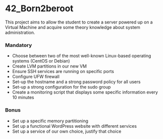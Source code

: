 # 42_Born2beroot

This project aims to allow the student to create a server powered up on a Virtual Machine and acquire some theory knowledge about system administration.

### Mandatory

* Choose between two of the most well-known Linux-based operating systems (CentOS or Debian)
* Create LVM partitions in our new VM
* Ensure SSH services are running on specific ports
* Configure UFW firewall
* Set-up the hostname and a strong password policy for all users
* Set-up a strong configuration for the sudo group
* Create a monitoring script that displays some specific information every 10 minutes

### Bonus

* Set up a specific memory partitioning
* Set up a functional WordPress website with different services
* Set up a service of our own choice, justify that choice

<!-- # born2beroot

## Concepts

### Unix

**https://fr.wikipedia.org/wiki/Unix**  

#### Origine / Definition

Cree initialement par Bell Labs (dans les annes 70) puis concept repris par AT&T : **systeme d'exploitation multitache et multiutilisateur** qui repose principalement sur un **interpreteur** (aussi appele **un shell Unix** comme *Bourne Shell - sh, Bourne Again Shell - bash, zsh*...) et plusieurs composants utilisables avec des mecanismes de **pipes** et de **redirections**, et des **appels en ligne de commande.**

https://fr.wikipedia.org/wiki/Shell_Unix  
https://fr.wikipedia.org/wiki/Commandes_Unix

Une particularite d'Unix est de considerer de nombreux objets comme des fichiers : les peripheriques d'entree-sortie par exemple.

#### Declinaisons

Ce systeme est celui sur lequel se basent presques tous les systemes d'exploitation PC ou mobile actuels (sauf les Windows NT), appeles **"systemes UNIX"**.

Les principales familles de systemes UNIX sont :
- BSD (Berkeley Software Distribution)
- **GNU** ou aussi appele **GNU/Linux**
- Autres systemes que GNU fonctionnant sur **noyau Linux : Android, macOS**, Solaris, Atari System 5...

#### Developpements paralleles / complementaires

Le **langage C** (auparavant appele *New B*) a ete cree pour la creation de l'UNIX dans le debut des annees 70.

En 1988, le standard de normes **POSIX** a ete cree pour standardiser les interfaces de programmation de logiciels destines a fonctionner sur les variantes d'UNIX. 

Aujourdhui, la marque deposee UNIX est possedee par l'*OpenGroup*, et pour utiliser cette marque pour un OS, il faut qu'il soit conforme a la *Single Unix Specification*.

### Linux

**https://fr.wikipedia.org/wiki/Linux**

#### Origine / Definition

Linux, cree par Linus Torvalds en 1991, n'est pas un systeme d'exploitation. 

*Souvent quand on parle de 'Linux', c'est un abus de langage pour designer plutot soit le systeme d'exploitation GNU (appele couramment GNU/Linux car fonctionnant sur noyau Linux), soit une distribution Linux.*

Linux est un **noyau** de systeme d'exploitation. On voit d'ailleurs par leurs noms les *aspects complementaires du kernel (noyau) et du shell (enveloppe).*

#### Noyau de systeme d'exploitation

Certains (la grande majorite: GNU/Linux, Windows, Mac OS X) systemes d'exploitation ont leur memoire vive physique partitionnee virtuellement en 2 espaces:
- **l'espace noyau**
- **l'espace utilisateur**

Sur ces systemes, **le noyau est un logiciel qui est une portion du systeme d'exploitation**, gerant notamment:
- la gestion des differents **logiciels** (processus / taches)
- la gestion du **materiel** - entrees / sorties (memoire, processeur, peripherique, stockage...)
- **la communication entre les logiciels et le materiel**

Un noyau peut comporter un perimetre plus important que celui cite plus haut (notamment pour les noyaux monolithiques).

La communication entre l'espace utilisateur et l'espace noyau (= quand une fonction appelee par un programme de l'espace utilisateur demande un traitement et une execution interne au noyau puis renvoie le resultat dans le programme utilisateur) se fait par des **appels systemes**.

**Les appels systemes sont tres lourds en nombre d'instructions primitives** compares a des appels de fonctions classiques, c'est pourquoi certaines fonctions utilises souvent et de maniere intenses sont deplacees dans l'espace noyau pour plus d'efficacite (exemple: pilotes de peripheriques tres sollicites comme celui du disque dur).

On peut resumer les differentes architectures de noyaux en 2 grandes categories contraires: les noyaux monolithiques VS les micro-noyaux. 

Un **noyau monolithique (non-modulaire)** regroupe l'ensemble des fonctions du systeme et des pilotes dans son noyau sous la forme d'un seul bloc de code compilable en un seul binaire. Les premieres versions de Linux etaient a noyau monolithique non-modulaire.

A l'inverse un **systeme a micro-noyau** fait porter le minimum du perimetre au noyau appele cette fois micro-noyau, et beaucoup de fonctionnalites systeme de l'OS sont deplacees hors du noyau, en espace utilisateur, pour former le **micro-noyau enrichi**. 

**Dans la pratique, un compromis est souvent trouve entre ces 2 architectures.**   
Ainsi les versions recentes de Linux sont a **noyau monolithique modulaire:** seules les parties fondamentales du systeme sont regroupees dans un code unique, et les autres fonctions (comme les pilotes materiels) sont regroupees/separees dans differents codes/binaires, permettant une flexibilite de configuration.  
Et Windows et Mac OS sont plutot des architectures dites "**hybrides**", proches d'une architecture a micro-noyau enrichi mais en integrant tout de meme certaines choses supplementaires dans le micro-noyau pour des raisons de performances d'appels systeme. 

https://fr.wikipedia.org/wiki/Noyau_de_syst%C3%A8me_d%27exploitation

#### Distributions Linux

Une distribution est une sorte de declinaison d'OS prete a l'emploi (avec un certains nombres de logiciels -libres ou non- integres, des elements de configuration...) tout en laissant la possibilite de changer certains elements comme le noyau par exemple.

https://fr.wikipedia.org/wiki/Distribution_Linux

#### Debian

Debian est une des distributions Linux historiques (mais il existe aussi des distributions Debian basees sur d'autres noyaux que Linux), **entierement libre** (c'est plus precisement une distribution GNU/Linux), et sur laquelle se basent d'autres distributions populaires comme Ubuntu.

Avantages:
- tres adapte pour des serveurs, mais est aussi bien adapte pour des PCs ou telephones
- tres bonne securite par transparence du code source

https://fr.wikipedia.org/wiki/GNU
https://fr.wikipedia.org/wiki/Debian

Debian, comme d'autres systemes bases sur GNU, gere ses programmes sous forme de paquets (archives contenant tout ce dont le logiciel a besoin pour fonctionner), installables grace a un gestionnaire de paquets.

Pour Debian, les paquets sont au format `.deb`, ce sont des **archives**.

### Virtualisation

**https://fr.wikipedia.org/wiki/Virtualisation**

#### Definition

La virtualisation consiste a executer sur une machine hote **dans un environnement isole** des systemes d'exploitation (**virtualisation systeme**) ou des applications (virtualisation applicative).

La virtualisation peut entre autres servir pour:
- **optimiser la charge d'utilisation** d'un parc de machines physiques / **economie par mutualisation** (une machine pouvant heberger plusieurs machines virtuelles en fonction de leur charge, utile pour les serveurs, aui consomment presque la meme chose si utilises a 90% ou a 10%)
- installation, deploiement et migration facilites d'une machine physique a une autre dans un **contexte de mise en production**
- **securisation**: tests critiques / cassage sans incidence sur le systeme d'exploitation hote
- flexibilite et **scalabilite**
- allocation dynamique de puissance de calcul

Contraintes:
- performances amoindries par rapport a un mode natif
- si la machine hote tombe en panne, toutes ses machines virtuelles aussi (mais de la redondance est facilement implementable)
- mise en oeuvre complexe au depart

#### Types de virtualisation

- **Isolateur / conteneur**: avec Linux uniquement, un type de virtualisation qui n'en est est pas completement une car les conteneurs ne sont pas entierement isoles. Exemple: **Docker**
- **Hyperviseur de type 2**: logiciel qui virtualise et/ou emule le materiel pour les OS invites, de sorte que ces OS croient communiquer directement avec le materiel. Exemple: **Oracle Virtualbox**
- **Hyperviseur de type 1**: comme un noyau systeme tres leger et optimise pour gerer les acces des noyaux des OS invites a l'architecture materielle. Ex: Microsoft Hyper-V Server, KVM.

### SSH et cryptographie asymetrique

#### SSH - Secure Shell

https://fr.wikipedia.org/wiki/Secure_Shell

https://fr.wikipedia.org/wiki/OpenSSH


SSH (Secure shell) est a la fois un programme et un protocole de communication, generalement utilise pour ouvrir un shell dans un hote distant et communiquer de maniere cryptee avec cet hote au sein d'un environnement non/peu securise.  

C'est le programme de reference pour l'acces distant sur Unix et Linux.

SSH permet l'authentification ou la communication confidentielle sans mot de passe ou phrase secrete, grace a la cryptograhie asymetrique. 

#### Cryptographie asymetrique: principe

https://fr.wikipedia.org/wiki/Cryptographie_asym%C3%A9trique

Le principe de la **cryptographie asymetrique** - aussi appele **cryptographie a clef publique** - repose sur l'utilisation de **2 clefs distinctes** (pas de secret partage donc) pour le client et le serveur: 
- une **cle publique** pour chiffrer: une **fonction a sens unique** (fonction tres difficile a inverser)
- une **cle privee** pour dechiffrer: une **breche secrete** de la fonction a sens unique (le moyen d'inverser la fonction)

#### Cryptographie asymetrique pour la confidentialite

https://fr.wikipedia.org/wiki/Cryptographie_asym%C3%A9trique#Principe_g%C3%A9n%C3%A9ral

L'utilisateur qui souhaite recevoir des messages (le serveur) genere un couple cle privee / cle publique. Il conserve la cle privee pour lui seul et communique librement la cle publique. 

Tout message crypte chiffre via cette cle publique ne pourra donc etre compris que par le serveur possedant la cle privee associee, la confidentialite du message est garantie. 

Par rapport au chiffrement symetrique:
- avantages: Le chiffrement symetrique repose sur un partage prealable de la cle, qui doit donc etre communiquee entre les 2 interlocuteurs. Si ce partage est effectue dans un environnement non securise ("en clair"), cette cle peut etre compromise !
- inconvenients: moins performant (temps de traitements plus longs), et cle doivent etre plus longues pour un niveau de securite equivalent

=> au vu des inconvenients et avantages respectifs du chiffrement symetrique et asymetrique, il est generalement interessant de **combiner les 2: utiliser une premiere fois le chiffrement asymetrique pour proceder a la phase de partage de cle du chiffrement symetrique, puis poursuivre le reste de l'echange avec le chiffrement symetrique, plus rapide.**

#### Cryptographie asymetrique pour l'authentification

https://fr.wikipedia.org/wiki/Cryptographie_asym%C3%A9trique#M%C3%A9canismes_d'authentification

On a vu que pour un couple cle publique / cle privee genere, **on peut utiliser la cle publique pour chiffrer et la cle privee pour dechiffrer, mais l'inverse est aussi vrai.** 

Ainsi la cryptographie peut etre utilisee (et meme combinee avec le chiffrement de confidentialite) a des fins d'**authentification**: cela permet au serveur de reconnaitre l'expediteur du message. 

Pour cela, le client genere aussi son propre couple cle privee / cle publique, et communique cette derniere au serveur. Au moment d'envoyer le message, le client chiffre donc une premiere fois en utilisant sa cle privee, avant de le chiffrer avec la cle publique du serveur. 

Ainsi a la reception du message, apres avoir dechiffre une premiere fois avec sa propre cle privee, c'est la cle publique du client qui va pouvoir dechiffrer le message final: le client est donc reconnu par le serveur.

### Gestion de paquets - APT

https://fr.wikipedia.org/wiki/Advanced_Packaging_Tool
https://en.wikipedia.org/wiki/APT_(software)

Les systemes GNU/Linux (et d'autres) ont leur logiciels geres sous forme de **paquets**: ce sont des archives contenant les fichiers, informations et procedures necessaires a l'installation du logiciel sur un systeme d'exploitation, en s'assurant de la coherence fonctionelle du systeme modifie. 

**Sous Debian et ses derives, les paquets sont des fichiers `.deb`**

Un **gestionnaire de paquets** permet:
- **installation, mise a jour, desinstallation**
- **verification de l'integrite** des paquets
- verification des dependances logicielles
- **resolution de dependances** pour certains (APT en fait partie)

Sous Debian, le gestionnaire **APT (Advanced Packaging Tool)** est present en natif dans le systeme, et la commande `apt` est utilisee pour interagir avec.

APT est un **gestionnaire de haut niveau construit sur la base du logiciel `dpkg`** a la base des gestions de paquets Debian (https://fr.wikipedia.org/wiki/Dpkg).

**Aptitude** est une surcouche encore plus haut niveau qu'APT, qui propose notamment une interface semi-graphique (Text-based User Interface - TUI).

APT a l'avantage d'**automatiquement installer les dependances necessaires a l'installation du logiciel vise.** 

Une autre qualite d'APT est qu'il va chercher ses paquets dans des **depots APT** (qui sont des remote repositories - https://fr.wikipedia.org/wiki/D%C3%A9p%C3%B4t_(informatique) - https://doc.ubuntu-fr.org/depots), qui peuvent etre regulierement mis a jour par les constructuers de logiciels.
Ces depots sont listes dans le fichier de configuration **`/etc/apt/sources.list`** (https://manpages.ubuntu.com/manpages/xenial/man5/sources.list.5.html).    
**=> Contrairement a Windows, pas besoin de telecharger et d'installer nous-meme le logiciel, apt va le chercher dans le depot de sa source!**

APT peut donc aussi facilement verifier dans les depots si des mises a jour de logiciels existent. 

La **commande `apt`** regroupe de maniere simplifiee et mois specialisee des usages des comandes **`apt-get`** et **`apt-cache`** (https://manpages.ubuntu.com/manpages/xenial/man8/apt.8.html).

Commandes usuelles:
https://doc.ubuntu-fr.org/apt-get

```man apt``` => https://manpages.ubuntu.com/manpages/xenial/man8/apt.8.html

- ```apt[-get] update```: rechercher quels packages/dependances sont a jour ou non par rapport a leur depots listes dans le fichier `sources.list`

- ```apt[-get] upgrade```: installe les mises a jour identifiees par `apt update` si cela est possible sans supprimer des paquets ou dependances intalles. En revanche de nouvelles dependances peuventetre installees si cela n'implique pas de suppression / downgrade de packages installes => C'est une upgrade "minimale et safe"

- ```apt[-get] full-upgrade```: comme upgrade mais s'autorise a supprimer des packages si necessaire pour mettre a jour l'ensemble. 

- ```apt[-get] install <package_name>[=<version>]```: installe le package a partir de son depot.

- ```apt[-cache] show <package_name>```: montre un resume des informations sur le package (dependances, taille de telechargement, sources depuis lesquelles le package est disponible, description du contenu...)

- ```apt[-cache] policy <package_name>```: pour voir de quel depot provient un package.

- ```apt list --installed```: liste tous les packages installes

- ```apt[-get] remove <package_name>```: desinstalle un package sans supprimer ses fichiers de configuration

- ```apt[-get] purge <package_name>```: desinstalle et supprime les fichiers de configuration du package

- ```apt[-get] autoremove```: utile pour avoir un setup clean apres avoir desinstalle un package -> desinstalle les dependances de ce package qui ne sont plus requises une fois le package desisntalle.

### Ports et adresses IP

https://fr.wikipedia.org/wiki/Port_(logiciel)

https://fr.wikipedia.org/wiki/Adresse_IP

Une adresse IP permet d'identifier un peripherique au sein d'un reseau. 

Un port est un moyen d'identifier un logiciel qui utilise le reseau.

*Analogie grossiere: l'adresse IP est l'adresse d'un immeuble, et le port est le numero d'appartement. => on a donc besoin de connaitre les 2 pour acheminer des informations* 

https://fr.wikipedia.org/wiki/Redirection_de_port#L'utilit%C3%A9_des_ports

Dans certains cas, comme quand un port est deja occupe ou qu'on a intercale un routeur entre le reseau exterieur et le reseau local, on va avoir besoin d'effectuer un **port forwarding ou port mapping** : https://fr.wikipedia.org/wiki/Redirection_de_port 

La commande **`ip addr`** va notamment lister les adresses IP utilisees par la carte reseau ainsi que l'adresse de loopback et celle de broadcast.

L'adresse de 

Voir aussi:
- **Masque de sous-reseau** : https://fr.wikipedia.org/wiki/Sous-r%C3%A9seau
- **Gateway (passerelle)**: https://fr.wikipedia.org/wiki/Passerelle_(informatique)

### Loopback et Localhost

https://fr.wikipedia.org/wiki/Loopback

https://fr.wikipedia.org/wiki/Localhost

https://fr.wikipedia.org/wiki/Domain_Name_System

Une **interface loopback (abregee 'lo' sous Unix)** est une interface virtuelle d'un materiel reseau, ainsi qu'une adresse associee a cette interface, permettant au materiel, en la contactant, de **boucler sur lui-meme.**

Les adresses loopback locales en IPv4 (127.0.0.1) et IPv6 (::1) sont accessibles via le nom de domaine **localhost**, permettant la plupart de temps de **tester un comportement client-serveur sans utiliser plusieurs machines.**

### Routage

https://fr.wikipedia.org/wiki/Routage

https://fr.wikipedia.org/wiki/Table_de_routage

**Le routage est le mecanisme par lequel des chemins sont selectionnes dans un reseau pour acheminer des donnes d'un expediteur vers un ou plusieurs destinataires.**

Ce mecanisme est utilise notamment dans le reseau telephonique ainsi que les transports ou internet.

**Sa performance est capitale dans les reseaux decentralises** comme internet.

Pour afficher la routing table, executer `route -n` ou bien `netstat -rn` apres avoir installe net-tools (`apt install net-tools`), ou encore `ip route`.

### DHCP - Dynamic Host Configuration Protocol

https://fr.wikipedia.org/wiki/Dynamic_Host_Configuration_Protocol

**Le DHCP consiste a attribuer des adresses IP non fixes dans un reseau** (par exemple utilise par les FAI ayant a leur disposition moins d'adresses IP que d'abonnes, mais dont ces derniers ne sont jamais tous connectes en meme temps). 

Le process DHCP apparait dans la VM comme une connexion **UDP** (User Datagram Protocol, cf https://fr.wikipedia.org/wiki/User_Datagram_Protocol) au port 68 : c le resultat de `ss -ptunel`.

### Firewall / Pare-feu

https://fr.wikipedia.org/wiki/Pare-feu_(informatique)

Un pare-feu est un logiciel qui permet d'appliquer une politique d'acces aux ressources reseau.

Son role principal est de controler le trafic entre differentes zones de confiance, en filtrant les donnes, qui y transitent.

Le filtrage peut se faire selon des criteres d'origine, de destination, de donnees (taille, pattern...), d'utilisateurs...

Voir aussi: **TCP** - https://fr.wikipedia.org/wiki/Transmission_Control_Protocol

### Traitement de streams avec AWK

https://en.wikipedia.org/wiki/AWK

https://connect.ed-diamond.com/GNU-Linux-Magazine/glmf-131/awk-le-langage-script-de-reference-pour-le-traitement-de-fichiers

**AWK (`awk`)** est un langage dedie (https://fr.wikipedia.org/wiki/Langage_d%C3%A9di%C3%A9), sorti un peu apres `sed`, qui permet de traiter des **streams de texte** pour en extraire des donnees structurees. 

AWK travaille avec en entree des fichiers, qui peuvent etre le resultat de commandes pipees. 

Un vocabulaire est a connaitre pour utiliser correctement awk:
- **Record: portion du fichier d'entree aui va faire l'objet du filtrage par conditions** (par defaut la separation des records se fait par le newline character -> un record est dans ce cas une ligne)
- **Field: portion du record** (par defaut la separation se fait par des espaces / tab), les fields correspondent a la sortie d'un split.

Ainsi par defaut un fichier va etre vu comme cela par AWK: 
```
field1 field2 ... fieldN1 <= record1
... 
field1 field2 ...  ... fieldNN <= recordN
```

La structure d'un script AWK est une serie de couples conditions / actions sous la forme

```
condition { action }
condition { action }
...
```

Pour executer directement une commande awk, la syntaxe de la ligne de commande doit etre:

```
awk '<program text>'
```


- Une **condition** peut etre une condition booleenne sous forme de **"awk expression"**, ou bien **`BEGIN`** ou **`END`** (pour executer l'action associee avant ou apres lecture de tous les records). L'operateur **`~`** permet de matcher une **regex** plutot qu'une string.
**Cette condition va filtrer les records respectant cette condition et realiser l'action associee.**  
La syntaxe de condition **`<expr1>, <expr2>`** rend une condition vraie a partir du moment ou `expr1` est vraie, jusqu'au moment ou `expr2` est vraie inclus, puis ce schema se reproduit. 
_La condition par default est de matcher tous les records._

- Une **action** est une serie de **commandes**, qui peuvent etre des appels de fonctions, des assignations de variables, calculs etc.  
_L'action par defaut est de print le record._

Commandes usuelles:
- `print` ou `print $0`: affiche le record
- `print $<i>`: affiche le field i du record
- `print $<i>, $<j>`: affiche le field i et le field j du record, separes par un OFS (par default un espace)
- `printf <args>`: comme printf dans C

**Note: on peut egalement creer des user-defined functions avec la meme syntaxe que C.**

Variables courantes:
- **FNR**: File Number of Records -> nombre de records lu jusqu'a present dans le fichier courant (remis a zero quand on change de fichier d'input)
- **NR**: Number of Records -> nombre total de records lu jusqu'a present
- **NF**: nombre de fields du record courant
- **FILENAME**: nom du fichier d'input courant
- **FS**: Field Separator (defaut: whitespace" - sequence de spaces et tabs)
- **RS**: Record Separator (defaut : newline)
- **OFS**: Output Field Separator (defaut: space)
- **ORS**: Output Record Separator (defaut: newline)
- **OFMT**: Output Format pour les outputs numeriques (defaut: "%.6g")

### Centralisation des logs avec journalctl

https://www.digitalocean.com/community/tutorials/how-to-use-journalctl-to-view-and-manipulate-systemd-logs-fr#filtrer-par-interet-des-messages

`journalctl` est un programme associe a `systemed` qui permet de centraliser les logs de tous les processus du noyau et de l'espace utilisateur. 

### Cron et Crontab

https://fr.wikipedia.org/wiki/Cron

`cron` est le programme qui permet de manager les `crontab`, qui sont une contraction de "chrono table", faites pour une **execution periodique et systematique de commandes** (grace au daemon `crond`). 

**Chaque crontab est un fichier propre a chaque utilisateur, et il est deconseille de l'editer directement en accedant a son chemin.** 

**=> Il vaut mieux utiliser pour cela la commande `crontab`:**

- Pour editer:
```
crontab -u <user> -e
```

- Pour consulter:
```
crontab -u <user> -l
```

## Creer son Serveur Debian avec Virtualbox

https://fr.wikipedia.org/wiki/Oracle_VM_VirtualBox

- creer une nouvelle machine virtuelle et allouer 1Go de RAM. Pour info, commande pour connaitre la memoire totale de la machine: `grep MemTotal /proc/meminfo`.
- Creation du Disque Dur Virtuel:
	- Type de hard disk file: image VDI (le format d'images par defaut de Virtualbox). Une image VDI est le fichier cree par Virtualbox quand on cree une machine virtuelle (https://www.eugenetoons.fr/utiliser-un-fichier-vdi-dans-virtualbox/). **Une image systeme est une archive qui stocke l'etat entier d'un ordinateur** (a des fins de duplication ou de backup). **Utiliser directement une image VDI prete a l'emploi permet de s'affranchir de certaines etapes prealables a l'installation de l'OS invite.**
	- **Taille fixe**: elle ne pourra plus etre augmentee, mais a l'avantage de fournir des performances proches d'un disque natif, la ou les performances sont degradees au fur et a mesure de l'augmentation de l'espace d'un disque dynamiquement alloue (car des operations d'augmentation de capacite precedent les operations d'ecriture). La creation d'un disque de taille fixe estp lus longue mais le temps perdu au depart est gagne a l'utilisation (https://superuser.com/questions/381351/fixed-size-disk-vs-dynamically-allocated-is-there-a-performance-difference-on-a)
	- choisir la taille fixe a allouer (depend si l'on fait les bonus du sujet ou pas) et confirmer l'emplacement d'enregistrement de l'image vdi.

- VM eteinte, **changer le Graphics Controller de VMSVGA vers VBoxVGA** dans Settings/Display pour eviter des messages d'erreur (sans gravite) au demarrage de l'OS a cause d'un bug de VMSVGA: https://www.virtualbox.org/ticket/19168#comment:4
- aller chercher **l'image iso "netinst" pour PC 64 bits**, telechargee via https://www.debian.org/distrib/. 
- **Monter l'image VDI dans Optical Disk pour booter sur l'installeur Debian:**  

	![capture](img/optical_disk.png)
- Lancer la machine

### Installation de Debian

https://www.debian.org/releases/stable/s390x/ch06s03.fr.html

- Install Debian
- choisir la lange, la localisation, la locale, le type de clavier...
- donner un hostname a la machine: "acostes42"
- donner un nom de domaine: laisser vide
- creer le mot de passe root, un utilisateur principal (acostes) et definir son mot de passe
- pour faire les bonus, passer a un setup manuel des partitions

### Strategie de partitionnement

https://www.debian.org/releases/stable/s390x/apcs01.fr.html  
https://www.debian.org/releases/stable/s390x/apcs02.fr.html

![arborescence de fichiers](img/folder_architecture.png)

Sans partitionnement, tous les dossiers ci-dessus sont places dans le dossier racine `/` (a ne pas confondre avec `root`).
**Un partitionnement permet plus de securite** (si une partition est endommagee/corropmupe/surchargee de contenu, les autres ne le sont pas forcement).

**Le seul inconvenient est qu'il peut etre difficile de savoir quel espace allouer a l'avance a chaque partition, et repartitionner exige d'ecraser les donnees existantes.**

### LVM

https://fr.wikipedia.org/wiki/Gestion_par_volumes_logiques  
https://unix.stackexchange.com/questions/87300/differences-between-volume-partition-and-drive
https://tldp.org/HOWTO/LVM-HOWTO/whatisvolman.html

Un moyen de gerer le partitionnement de maniere plus flexible en etant moins dependant des limites de chaque disque physique est d'utiliser un **LVM (Logical Volume Manager)**. 

Un LVM permet de **regrouper plusieurs volumes physiques en groupes de volumes VG, qui peuvent ensuite etre subdivises en volumes logiques LV**, equivalents a des pseudos-partitions.

On peut ensuite faire evoluer la taille et la repartition de ces partitions logiques quasiment a loisir.

### Obtenir le partitionnement demande dans le sujet

#### Objectif et notations

https://en.wikipedia.org/wiki/Disk_partitioning

**ATTENTION: SI LE VDI EST STOCKE SUR SGOINFRE, DIMINUER LA TAILLE DE LA VM CAR SGOINFRE SUPPRIME REGULIEREMENT LES CONTENUS SUPERIEURS A 30GB!** https://meta.intra.42.fr/articles/sgoinfre-s-rules

Pour des conseils sur les tailles usuelles mnecessaires de partitions, cf https://www.debian.org/releases/bullseye/amd64/apds02.en.html.

Le sujet demande (dans les bonus) d'avoir une structure de partitionnemt comme suit quand on execute la commade `lsblk` ('list block devices' - cf `man lsblk` et https://unix.stackexchange.com/questions/259193/what-is-a-block-device): 

![partitioning](img/goal_partitioning.png)

- `sd<lettre>`: la lettre numerote les differents **disques physiques** (type: 'disk')

	- `sda<chiffre>`: le chiffre numerote la **partition** du disque physique 'a' (type: part)

`sda5_crypt` indique que la partition 5 est **cryptee** (type: 'crypt'): cela permet en cas de vol du materiel de ne pas acceder aux donnes (besoin de connaitre la **key** du proprietaire - dans notre cas via une **passphrase**)

sda5 est divisee en plusieurs **volumes logiques (LV)** dans un **groupe de volumes (VG)** appele 'LVMGroup'.

sda2 est cree automatiquement pour heberger les volumes logiques de sda5, c'est pourquoi il ne contient que tres peu d'espace: 1K - correspondant a 2 blocs de 512 octets - a priori 1 bloc pour l'**Extended Boot Record** (cf https://en.wikipedia.org/wiki/Extended_boot_record) et 1 bloc supplementaire pour en avoir un nombre pair (cf https://tldp.org/LDP/sag/html/partitions.html).
En effet, **pour creer une logical partition ou logical volume, il faut d'abord creer une extended partition** parmi les 4 partitions autorisees pour les contenir (https://help.ubuntu.com/community/HowtoPartition/PartitioningBasics et https://tldp.org/HOWTO/Partition/requirements.html#number).   
Dans notre cas sda2 est une extended partition contenant les blocs des partitions logiques, on le voit en executant la commande `fdisk -l` (cf https://unix.stackexchange.com/questions/71821/mystery-of-a-small-1k-hard-disk-partition-and-is-it-safe-or-malware-on-ubuntu-1).

*Attention: lsblk et VirtualBox raisonnent en termes de taille dedisque en utilisant des GiB, Mib etc, c'est a dire en base 2 (cf. https://en.wikipedia.org/wiki/Byte#Units_based_on_powers_of_2), tandis que l'installeur Debian raisonne en base 10. => 1 GiB = 1.024 * 1.024 * 1.024 GB. Il faut donc realiser la conversion en choisissant les tailles de partition dans l'installeur.*

#### Setup de la partition table lors de l'installation de Debian

- Definir une installation manuelle
- creer une partion primaire sda1, avec systeme de fichiers ext4, et mountpoint /boot (*Pas besoin de definir de bootflag car GRUB va se charger de la gestion du boot.* cf https://en.wikipedia.org/wiki/Boot_flag#:~:text=A%20boot%20flag%20is%20a,Any%20other%20value%20is%20invalid)
- creer un encrypted volume pour le reste de l'espace (le contenu du disque va etre efface avant pour assurer une meilleure securite)
- configurer un LVM pour la partition cryptee
- creer un groupe de volumes qu'on appellera 'LVMGroup' 
- ajouter les LVM un a un en les nommant sans la partie "LVMGroup-" apparaissant dans le resultat de `lsblk`, leur nom sera automatiquement prepend du nom de groupe auquel ils appartiennent
- definir un systeme de fichiers ext4 pour tous les volumes logiques sauf swap, qui doit juste etre definie comme "swap area" dans son use case, et definir leur mountpoint (sauf pour swap)

**Une Swap Area est une portion de disque dur qui peut etre utilisee en cas de depassement de la memoire RAM.** https://web.mit.edu/rhel-doc/5/RHEL-5-manual/Deployment_Guide-en-US/ch-swapspace.html#:~:text=Swap%20space%20in%20Linux%20is,a%20replacement%20for%20more%20RAM.

### Finalisation de l'installation de Debian

- Deselectionner tous les sofwares optionnels pour ne pas les installer
- Installer **GRUB boot loader** sur la partition primaire

### Modifications du partitionnement si besoin

Les commandes de `lvm2` peuvent servir a divers choses comme renommer des VG (`vgrename oldname newname`) et des LV (`lvrename vg oldname newname`). 

![rename](img/lvrename.png)

*Pour pouvoir utiliser lvm il faut ajouter /sbin a la variable PATH (cf plus loin).*

Pour examiner le resultat on peut utiliser la commande `lsblk` ou bien `fdisk -l`. 

*Note : Pour scroller dans un resultat de terminal dans la VM, il faut installer screen (`apt install screen` en tant que superuser), y ouvrir une session de terminal (`screen`) et utiliser le raccourci clavier de la commande copy (https://www.gnu.org/software/screen/manual/screen.html#Copy)*

## Dernieres installations et administration

### Installations facultatives mais utiles

- `apt install man[-db]`
- `apt install screen`

### Ajout permanent de /sbin a la variable PATH

*Note: pour verifier depuis quel chemin s'execute un programme, faire `which <program_name>`.*

La ligne suivante permet d'ajouter `/sbin` a la variable PATH pour executer certaines commandes comme `adduser`, `deluser`, `visudo`, `lvm` (...) et ses derives meme quand on n'a pas demarre une session en tant que root: 

```
export PATH=/sbin:$PATH
```

Mais **cette action n'est pas persistante**, une fois la session utilisateur redemarree, la variable retourne a son etat initial. 

**Pour modifier cette variable de maniere permanente et pour tous les utilisateurs, il faut aller modifier le script `/etc/profile` qui s'execute a chaque demarrage de session.** (https://stackoverflow.com/questions/14637979/how-to-permanently-set-path-on-linux-unix)

On voit d'ailleurs dans ce fichier que par defaut au demarrage de session, le script verifie si on est en tant que root (le userID est 0 pour root) pour determiner quelle variable PATH utiliser (et inclut bien deja sbin si on demarre la session en tant que root).

### Mettre en place une Password Policy

https://www.server-world.info/en/note?os=Ubuntu_20.04&p=password

- s'assurer que les passwords acutellement choisis pour les utilisateurs existants (incluant root) sont corrects au vu de la policy choisie, sinon le PASS_MIN_DAYS peut etre bloquant une fois modifie par `chage`. 

- modifier PASS_MAX_DAYS, PASS_MIN_DAYS et PASS_WARN_AGE dans `/etc/login.defs/` (cf `man login.defs`)

- **ATTENTION**: les changements precedents ne s'appliquent qu'aux nouveaux utilisateurs (https://unix.stackexchange.com/questions/193593/password-policy-on-existing-accounts-not-updated-after-making-changes-to-login-d). Pour les appliquer a un user existant, executer:
	```
	chage -m <PASS_MIN_DAYS> -M <PASS_MAX_DAYS> -W <PASS_WARN_AGE> <user>
	```
	(ne pas oublier de le faire galement pour root)

- Pour verifier le resultat sur un utilisateur, executer ```chage -l <user>```

- installer la lib PAM pwquality: `apt install libpam-pwquality`

- identifier les parametres a modifier en les cherchant dans `man pam_pwquality` (astuce si on ne se rappelle plus du nom du man: ecrire `man pam` puis faire `TAB`): 'retry', 'minlen', 'ucredit', 'dcredit', 'lcredit', 'maxrepeat', 'usercheck', 'difok', 'enforce_for_root'.

- modifier les parametres precedents dans le fichier `/etc/security/pwquality.conf`

- Pour changer le password de l'utilisateur courant afin d'appliquer la nouvelle password policy: `passwd`.

- Pour changer le password root, se connecter via `su` ou `sudo` etexecuter`passwd`. 

### Parametrages d'utilisateurs

#### Modifications

- pour ajouter un utilisateur: `adduser <user>`. Cette commande est plus haut niveau, plus pratique et simple que `useradd` (https://linuxize.com/post/how-to-create-users-in-linux-using-the-useradd-command/). En effet elle automatise la demande de creation de password, l'entre d'informations utilisateur, la copie de certains dossiers...)

- de meme, pour le supprimer: `deluser --remove-home <user>`.

- pour ajouter un groupe: `addgroup <group>` et `delgroup <group>` pour le supprimer

- pour ajouter un utilisateur a un groupe existant: `adduser <user> <group>` (*ou bien `usermod -aG <group> <user>`, plus bas niveau*)

- pour enlever un utilisateur d'un groupe: `deluser <user> <group>`

*Creer un nouvel utilisateur est l'occasion de verifier que la password policy s'applique.*

**Ne pas oublier de creer le groupe 'user42' et d'ajouter le user principal a ce groupe, comme demande dans le sujet.**

#### Consultation

https://devconnected.com/how-to-list-users-and-groups-on-linux/#:~:text=In%20order%20to%20list%20groups,groups%20available%20on%20your%20system.

Les informations sur les groupes et les utilisateurs sont stockees respectivement dans les fichiers de configuration `/etc/group` et `/etc/passwd`. Un moyen de les lister sans en connaitre le chemin est d'utiliser la commande **`getent`**(cf`man getent`), a laquelle on peut piper un `grep`, `cut` ou `awk` pour acceder aux infos sur un utilisateur ou groupe en particulier.

Une maniere de faire apparaitre les infos utilisateur de maniere plus directement lisible est d'utiliser la commande **`id [<user>]`**. Cette commande va afficher les id puis noms respectifs de l'utilisateur, de son groupe principal et de tous les autres groupes auxquels il appartient.

### Superuser, su, sudo

**https://documentation.suse.com/sles/15-SP2/html/SLES-all/cha-adm-sudo.html**

**La page du man de sudoers contient toutes les infos et explications necessaires a une bonne configuration de sudo: https://manpages.ubuntu.com/manpages/xenial/en/man5/sudoers.5.html**

La commande `su` permet de se logger en superuser ou 'root', possedant tous les droits d'administration possibles. Comme l'utilisation generalisee d'un tel profil est tres dangereuse, on peut choisir de se mettre en superuser uniquement pour l'execution d'une seule commande, en precedant cette commande de `sudo`. 

Pour cela il faut au prealable installer sudo: `apt install sudo`.

Si l'on s'est logge en superuser avec `su`, pour sortir de ce mode, faire CTRL+D ou taper `exit`.

Pour executer sudo, il faut faire partie des **sudoers**. Les utilisateurs ou groupes peuvent etre ajoutes aux sudoers soit en modifiant directement le fichier `/etc/sudoers`, ou bien en les ajoutant dans un nouveau fichier que l'on cree et place dans `/etc/sudoers.d/.` (cf `less /etc/sudoers.d/README`)  
**L'avantage de creer des nouveaux fichier dont les effets vont s'ajouter au fichier sudoers initial est que si l'on veut faire revenir la configuration sudo a son etat d'origine, il suffit de supprimer ces fichiers, sans alterer le fichier sudoers d'origine.**  

https://www.hostinger.com/tutorials/sudo-and-the-sudoers-file/#:~:text=Sudoers%20File%20Syntax,-You%20can%20open&text=%ADmin%20ALL%3D(ALL)%20ALL,privileges%20to%20run%20any%20command

Exemple de syntaxe de base pour ajouter des droits via un fichier sudoers:

- a un utilisateur: 
	```
	<user> ALL=ALL
	```  
- a un groupe:
	```
	%<group> ALL=ALL
	```
ou le premier ALL veut dire "all hosts" et le deuxieme "for all commands"

Pour plus de details sur la syntaxe des fichiers sudoers, voir https://www.digitalocean.com/community/tutorials/how-to-edit-the-sudoers-file et `man sudoers`, et se rappeler de la regle enoncee par le man de sudoers: 

__*The basic structure of a user specification is “who where = (as_whom) what”.*__ 

**_Note: Une erreur de syntaxe dans un fichier sudoers peut avoir de lourdes consequences. Il est donc preferable d'editer ces fichiers via la commande `visudo` en tant que root, qui integre une verification de lasyntaxe sudo avant l'enregistrement._**

Quand on affiche le contenu du fichier sudoers d'origine, on remarque une ligne: 

```
# Allow members of group sudo to execute any command
%sudo	ALL=(ALL:ALL) ALL
```

**Une maniere plus simple (et plus robuste, car on peut plus facilement retirer les droits a l'utilisateur si besoin) d'accorder tous les droits via sudo a un utilisateur est de l'ajouter au groupe existant 'sudo'** (voir plus haut comment ajouter un user a un groupe). On peut consulter la liste des users appartenant au groupe sudo en executant `grep sudo /etc/group`, ou verifier a quels groupes appartient l'utilisateur logge via la commande `groups`, ou bien `getent group | grep sudo`.

_Attention: parfois, pour que les changements soient applicables, il faut se relogger: `logout` puis se logger de nouveau_

Pour definir la strict policy exigee par le sujet pour sudo, creer un fichier sudoers (`visudo /etc/sudoers.d/my_sudoers_conf` en tant que root) contenant:

_Pour trouver sur quels parametres on peut jouer dans un fichier de config sudoers, cf `man [5] sudoers` puis rechercher `SUDOERS OPTIONS` (utiliser `/` pour la recherche puis `n` et `SHIFT+n`)_

```
Defaults	env_reset
Defaults	passwd_tries=3
Defaults	badpass_message="Bad password. FOCUS PLEASE!"
Defaults	logfile=/var/log/sudo/sudo.log
Defaults	log_input, log_output
Defaults	iolog_dir=/var/log/sudo/
Defaults	iolog_file=%{user}/XXXXXX
Defaults	requiretty
```

Le `logfile` se charge des logs de sudo (indiqunt seulement qui a tente d'utiliser quelle commande avec sudo, et c'est aussi la que sont logges les avertissements de depassement e `passwd_tries`), c'est donc differents des logs d'I/O (voir ci-dessous). *Ces "**sudo logs**" sont optionnels, pas demandes dans le sujet.* 

Les logs d'entree/sortie (I/O) sont geres par les variables `log_input`, `log_output`, `iolog_dir` et `iolog_file`. Cette fois, ils recordent toutes les entrees/sorties des commandes utilisees via sudo. Ils ne produisent pas un seul fichier de log contrairement aux sudo logs, mais un dossier par commande, contenant differents fichiers. Les plus importants ici sont: 
**- `log`: contient le log d'input**
**- `ttyout`: contient le log d'output, doit etre decompresse avec zcat ou zless**

On peut choisir la structuration qu'on veut pour ces logs. Ici j'ai choisi que chaque structure de log d'I/O sera non pas stockee dans le dossier par defaut `/var/log/sudo-io` mais dans le dossier `/var/log/sudo`. 

Ensuite, la structure de chaque log est determinee par `iolog_file` comme suit: `%{user}` permet de rassembler tous les dossiers de log d'actions sudo executees par un utilisateur dans un dossier portant comme nom son login, puis chaque commande loggee de cet utilisateur sera stockee sous la forme d'un sous-dossier cree automatiquement sous la forme d'une chaine de 6 caracteres (mis en place par le `XXXXXX` a la fin de la variable, cf le man de sudoers). *En effet, si le dossier de log d'une commande existe deja, il sera ecrase, donc ne pas ajouter les `XXXXXX` a la fin reviendrait a ne logger que la derniere commande sudo effectuee par chaque utilisateur.*

Chaque sous-dossier contient alors l'architecture de logs citee plus haut (`log`, `log.json`, `stdin`, `stdout`, `stderr`, `ttyin`, `ttyout`...). 

**Un moyen de revoir visuellement en "temps reel" l'execution d'une commande sudo dont les I/O ont ete loggees est d'executer `sudoreplay -d <iolog_dir> <iolog_file du log que l'on veut voir>`.**

*Note: Si on ne se rappelle plus des noms de sous-dossiers produits par iolog_file, on peut auparavant executer la commande `sudoreplay -d <iolog_dir> -l` pour lister les differentes commandes loggees et leurs iolog_files associes.*

*Note2: si jamais on veut securiser plus l'utilisation de sudoreplay afin qu'il ne risque pas de boucler sur lui-meme si on l'utilise via sudo (meme si je n'ai pas reussi a reproduire ce probleme), on peut suivre la procedure permettant de ne pas inclure les commandes sudoreplay dans les logs: https://yojimbosecurity.ninja/sudo-logging-2/)*

**Pour les raisons de securitepoussant a setup requiretty (c'est notamment le fait d'interdire d'acceder programmatiquement a sudo):**
https://stackoverflow.com/questions/67985925/why-would-i-want-to-require-a-tty-for-sudo-whats-the-security-benefit-of-requi

La variable `Defaults	secure_path` du fichier sudoers d'origine permet de s'assurer que lors de l'execution de sudo, la variable PATH est temporairement remplacee par celle-ci.

Derniere modification pour plus de securite (pas demande dans le sujet): interdire aux utilisateurs sudo d'executer la commande `sudo su`. En effet cette commande permet de passer en mode root sans meme rentrer une seule fois le mot de passe du root ! Pour cela, editer le sudoers general: 

```
sudo visudo
```

Puis remplacer la ligne donnant les permissions au groupe sudo par:

```
%sudo	ALL=(ALL:ALL) ALL, !/bin/su
```

A vrai dire, Michael W Lucas explique que cette securite peut etre contournee simplement en copiant au prealable `/bin/su/' dans un autre emplacement puis en executant ce dernier, et donc plus generalement que **ca ne sert a rien d'exclude/negate des commandes dans sudoers'** 😕

*__Autres bonnes/mauvaises pratiques pour sudo par Michael W Lucas: https://www.bsdcan.org/2014/schedule/attachments/283_2014-04-29%20sudo%20tutorial%20-%20bsdcan%202014.pdf__*

### systemctl

https://www.digitalocean.com/community/tutorials/how-to-use-systemctl-to-manage-systemd-services-and-units-fr

`systemctl`est la commande pour interagir avec **systemd**, un gestionnaire de systemes, et comportant notamment un systeme d'initialisation pour Linux (https://fr.wikipedia.org/wiki/Systemd).

systemd permet notamment de decrire quels **services/daemons** (cf. https://fr.wikipedia.org/wiki/Daemon_(informatique)) sont appeles au demarrage ou bien quelles sont leur dependances.  

Commandes usuelles:

-  `systemctl start <service>[.service]`: demarre un service
- `systemctl stop <service>[.service]`: arrete un service en cours d'execution
- `systemctl restart <service>[.service]`: redemarre un service
- `systemctl reload <service>[.service]`: si le service le permet, applique les changements effectues aux fichiers de configurations du service sans le redemarrer
- `systemctl reload-or-restart <service>[.service]`: reload si le service le permet, sinon restart.
- `systemctl enable <service>[.service]`: lance un service au demarrage => cela va creer un lien symbolique du fichier de service du systeme dans le dossier ou systemd cherche les fichiers de demarrage automatique (dans `/etc/systemd/system/<target>.target.wants`, ou ,<target> est la target qui "wants" le service)
- `systemctl disable <service>[.service]`: desactive le demarrage automatique d'un service
- `systemctl status <service>[.service]`: affiche l'etat general d'un service
- `systemctl is-enabled <service>[.service]`: affiche si le service est lance automatiquement au demarrage
- `systemctl cat <service>[.service]`: affiche le fichier de l'unite tel que reconnu par systemd (cf `man 5 systemd.service`)

### AppArmor

AppArmor est un logiciel de securite GNU pour Linux permet d'utiliser le **Mandatory Access Control (MAC)**, en complement du modele de Discretionary Access Control (DAC) implemente sous Unix.

Le controle d'acces obligatoire doit etre utilise quand la politique de securite SI exige que **les decisions de protection ne doivent pas etre prises par le proprietaire des objets concernes, mais doivent lui etre imposees par le systeme.**
https://fr.wikipedia.org/wiki/Contr%C3%B4le_d%27acc%C3%A8s_obligatoire

Au contraire, dans le cas d'un controle d'acces discretionnaire, un utilisateur ayant une certaine autorisation d'acces a un element peut transmettre cette permission (directement ou indirectement) a n'importe qui d'autre. https://fr.wikipedia.org/wiki/Contr%C3%B4le_d%27acc%C3%A8s_discr%C3%A9tionnaire

Pour verifier qu'AppArmor s'execute bien au demarrage:

```
systemctl status apparmor
```

ou 

```
systemctl is-enabled apparmor
```

Pour voir le statut des profils AppArmor: 

```
aa-status
```

Pour plus d'infos sur l'utilisation d'AppArmor:
- https://medium.com/information-and-technology/so-what-is-apparmor-64d7ae211ed

- https://documentation.suse.com/sles/15-SP1/html/SLES-all/cha-apparmor-commandline.html#:~:text=32.7.,-3.6%20aa%2Denforce&text=The%20enforce%20mode%20detects%20violations,permit%20them%2C%20use%20complain%20mode.

### Setup du serveur SSH

**SSH est le client et SSHD (SSSH Daemon) est le serveur.**

Installation du package: `apt[-get] install ssh` ou `apt[-get] install openssh-server`

Documentation serveur SSH: `man sshd` et `man sshd_config`

Documentation client SSH: `man ssh` et `man ssh_config`

1. Configuration cote serveur: editer le fichier `/etc/ssh/sshd_config` (https://doc.ubuntu-fr.org/ssh#configuration_du_serveur_ssh) => decommenter et changer le port a "4242" et le PermitRootLogin a "no".

3. Application des changements: `systemctl restart ssh`

3. Verification: `systemctl status ssh` en tant que root.

4. Autre verification: `ss -ptunel`, qui affiche les ports sous la forme suivante:
	- p: affiche les process
	- t: affiche les connexions tcp
	- u: affiche les connexions udp
	- n: affiche les ports au format numerique
	- e: affiche des informations etendues
	- l: affiche les ports en ecoute ("listening")

*__Pas besoin dans notre cas__ (cf. https://serverfault.com/questions/343533/changing-ssh-port-should-i-modify-only-sshd-config-or-also-ssh-config -*
*Configuration du port par default utilise cote client: editer le fichier `/etc/ssh/ssh_config` (https://doc.ubuntu-fr.org/ssh#configuration_du_client_ssh) => decommenter et changer le port a "4242"*

### UFW (Uncomplicated FireWall)

UFW est un frontend rendant plus facile l'utilisation du programme **iptables**.

iptables est le programme grace auxquel l'admin systeme peut configurer les chaines et regles dans le **pare-feu Netfilter** en espace noyau Linux (cf https://fr.wikipedia.org/wiki/Iptables et https://fr.wikipedia.org/wiki/Netfilter)

Documentation: `man ufw`

https://www.digitalocean.com/community/tutorials/ufw-essentials-common-firewall-rules-and-commands-fr

1. Installation: `apt[-get] install ufw`

2. Activation au demarrage + redemarrage: `ufw enable`

3. Autorisation des connexions ssh (port 4242): `ufw allow 4242`

4. Verifier les regles ([en montrant leurs NUM]): `ufw status [numbered]` 

Si besoin de supprimer une regle: `ufw delete <RULE>` ou `ufw delete <NUM>`

### Se connecter a la VM depuis la machine hote

Commande client SSH pour se connecter a un shell dans une machine guest: 

```
ssh <user>@<guest_ip> -p <port>
```

Ici:
- guest_ip = localhost ou 127.0.0.1 (cf `ip addr`)
- port = 4242

Pour l'instant ca ne va pas fonctionner car avec Virtualbox il faut oblgatoirement creer un **port forwarding / port mapping**: 

1. Dans Virtualbox, VM eteinte, aller dans Settings -> Network -> Advanced -> Port forwarding et ajouter une regle de port mapping. *Par exemple, pour ssh, ajouter une regle 'ssh' avec pour host port 4141 (pas 4242 car deja utilisee sur les machines 42) et pour guest port 4242.*

Note: pour verifier sur la machine hote si un port est deja utilise, executer la commande `ss -ptunel | grep <port>` et verifier que le resultat est vide (note : ss remplace netstat, cf `man ss`).

2. relancer la commande `ssh <user>@localhost -p <host port>` apres avoir relance la VM.

3. s'assurer au'on n'a pas le droit de se logger depuis l'exterieur en root: `ssh root@localhost -p <host port>` (not: par contre, une fois logge, un utilisateur autorise connaissant le mot de passe root pourra toujours executer `su`)

_**Si besoin, on peut aussi transferer des fichiers depuis la machine hote vers la VM via SSH grace a la commande `scp`: cf le chapitre "Transfert du script de la machine hote vers la VM via SSH")**_

### Annuler le DHCP et passer a une IP statique

https://www.it-connect.fr/comment-configurer-une-adresse-ip-fixe-sur-debian-11/

Documentation: `man interfaces`

Dans la VM:

1. Noter l'addresse IP de la carte reseau (**"enpXsX" signifie Ethernet Network Peripheral X Serial X"**) suite a la commande `ip addr`: par exemple 10.0.2.15/24 (note: ici /24 est le masque de sous-reseau en notation CIDR)

2. Noter l'adresse de passerelle par defaut (Default Gateway, qui correspond a la Gateway de la ligne 'Default' quand on entre `route` sans le '-n'. Par exemple 10.0.2.2

3. Noter le name server (https://en.wikipedia.org/wiki/Name_server) en affichant `cat /etc/resolv.conf`: par exemple 10.0.2.3

4. modifier le fichier `etc/network/interfaces`:
	```
	iface enp0s3 inet static
 	address <address>
 	gateway <default_gateway>
 	dns-nameservers <name_server>
	```

5. Ajouter si besoin les DNS publics de google si jamais notre premier DNS ne fonctionne plus, en ajoutant dans `/etc/resolv.conf` les lignes:
	```
	nameserver 8.8.8.8
	nameserver 8.8.4.4
	```

6. redemarrer le service reseau: 
	```
	systemctl restart networking
	```

7. rebooter la machine:
	```
	reboot
	```

8. Tester l'acces a internet en envoyant un ping au serveur de google: `ping -c 10 8.8.8.8` (cf https://fr.wikipedia.org/wiki/Google_Public_DNS et https://www.whatsmydns.net/articles/8-8-8-8.html)

9. Verifier que la ligne DHCP a disparu en resultat de `ss -tunlp`

10. Tester cette fois l'acces a internet via des noms de domaine: `ping -c 10 www.google.com`. Si ca ne fonctionne pas, rebooter et reessayer.

### Broadcasting periodique du monitoring

Objectif: broadcaster toutes les 10 minutes sur tous les terminaux des infos sous la forme: 

![](img/monitoring_script.png)

#### Creation du script

Pour des raisons de portabilite (en fonction du systeme, l'emplacement du programme pour executer le script n'est pas toujours au meme endroit), demarrer le script par un **shebang** en premiere ligne (https://fr.wikipedia.org/wiki/Shebang):

```
#! /usr/bin/env bash
```
=> Le script `monitoring.sh` s'executera donc via le programme `bash` trouve dans l'emplacement propre au systeme (grace a la commande `env`).    

Commandes utiles pour le script:
- `uname -a`: affiche toutes les informations systeme
- `cat /proc/cpuinfo`: affiche les infos CPUs
- `free`: affiche les infos memoire
- `df`: ("disk free") affiche les infos espace disque
- `top -bn1`: affiche les informations de performances a l'instant t
- `who`: affiche des infos de logging et de boot
- `lsblk`: affiche la table de partitionnement
- `ss -t`: affiche les connexions TCP
- `users`: affiche les utilisateurs logges
- `ip address`: affiche des infos IP
- `journalctl`: affiche des logs de process (systemd journal) **- a lancer en tant que root -**

Liens utiles:
- que faire de "udev" et "tmpfs" dans `df`: https://askubuntu.com/questions/1150434/what-is-udev-and-tmpfs
- que veulent dire "niced" et "un-niced" dans le `man top`: https://askubuntu.com/questions/812144/what-exactly-is-meant-by-a-niced-and-an-un-niced-user-process/812160#812160
- comment considerer la charge CPU dans `top`: https://www.howtouselinux.com/post/cpu-utilization-us-sy-wa-means-in-ubuntu-linux-linux-performance
- syntaxe des `if` en bash: https://buzut.net/maitriser-les-conditions-en-bash/
- utilisation de `journalctl`: https://www.digitalocean.com/community/tutorials/how-to-use-journalctl-to-view-and-manipulate-systemd-logs-fr#filtrer-par-interet-des-messages

#### Transfert du script de la machine hote vers la VM via SSH

Une commande ssh permet de transferer des fichiers entre 2 machines connectees.

Si on a cree le script sur la machine hote, on peut donc le transferer en utilisant la commande `scp`:

```
scp -P <port> <host_path> <user>@<guest_ip>:<destination_path>
``` 

Pour rappel ici:
- guest_ip = localhost
- port = 4141

Il faut choisir un destination_path qui n'est pas seulemet reserve au root (car on a interdit le logging via root en ssh). 

On peut alors se logger dans la VM via `ssh` puis se mettre en root pour deplacer le fichier vers un emplacement pertinent (par exemple /usr/sbin - cf `man hier`).

#### Edition de la crontab

Le script doit etre execute par root pour un bon fonctionnement de sa commande `journalctl`. Les crontab etant propres a chaque utilisateur, il nous faut donc **editer la crontab de l'utilisateur root**:

```
crontab -u root -e
```

Entrer la ligne suivante pour executer le script de monitoring toutes les 10 minutes: 

```
*/10 * * * * bash /usr/sbin/monitoring.sh
```

Pour verifier que la crontab est bien a jour: 
```
crontab -u root -l
```
## Bonus: creation d'un serveur web et d'un site Wordpress

### Prerequis

https://fr.wordpress.org/support/article/before-you-install/

https://fr.wordpress.org/about/requirements/

#### Setup de PHP

https://www.php.net/manual/en/install.unix.debian.php

Installer php:

```
apt[-get] install php
```

Suite a cela, php installe generalement des dependances Apache2 qu'il va falloir desinstaller pour utiliser lighttpd a la place:

Pour verifier la presence du service Apache2: `systemctl status apache2`

Desinstaller le package apache2:

```
apt purge apache2
```

Desisntaller ses dependances inutiles:
```
apt autoremove
```

S'assurer que le service apache2 n'existe plus:
```
systemctl status apache2
```

Et s'assurer qu'aucun de ses packages n'est plus present:
```
apt list --installed | grep apache
```

Si besoin, supprimer les dependances restantes avec `apt purge` et `apt autoremove` 

Checker la version de PHP:
```
php -v
```

#### Ajout d'eventuels modules PHP

https://make.wordpress.org/hosting/handbook/server-environment/#php-extensions

Checker la liste des modules php installes:
```
apt list --installed | grep php
```
et installer des modules manquants si necessaire.   
*Verifier au cas ou que ces dependances ne reinstallent pas des packages apache2.*

**Notamment, pour utiliser le module fastcgi-php de lighttpd, on a besoin d'installer `php-cgi`**

#### Setup du serveur HTTP: Lighttpd

Vu qu'on a desinstalle apache, il nous faut installer le serveur HTTP qui va le remplacer: **Lighttpd** (prononce 'lighty'):

```
apt install lighttpd
```
*(possibilite de faire un `apt autoremove` ensuite si suggere lors de l'installation)*

Verfier avec `systemctl` que le service lighttpd est active et enabled. 

https://fr.wikipedia.org/wiki/Hypertext_Transfer_Protocol

https://www.techopedia.com/definition/15709/port-80

Le port 80 est le port utilise pour echanger des donnees via HTTP. Il faut donc l'autoriser dans UFW pour que le serveur fonctionne:

```
ufw allow http
```

Verfier la bonne prise en compte:

```
ufw status
```

Ne pas oublier d'effectuer un port-mapping dans Virtualbox vers le port 80 (par exemple depuis le port 4343).

Tester le resultat en verifiant qu'une placeholder page s'affiche bien en tapant dans le navigateur de la machine hote:

```
localhost:<host_port>
``` 

Activer comme recommande le module FastCGI (https://fr.wikipedia.org/wiki/FastCGI) pour permettre d'utiliser des pages web dynamiques (https://fr.wikipedia.org/wiki/Page_web_dynamique), et le module fastcgi-php pour autoriser le php:

- ```
	lighty-enable-mod fastcgi
	lighty-enable-mod fastcgi-php
	```
- ```
	service lighttpd force-reload
	```
- ```
	systemctl status lighttpd
	```

- Tester avec une page simple utilisant du php, en creant un fichier `/var/www/html/info.php` contenant:
	```
	<?php
	phpinfo();
	?>
	```

Recharger la page pour tester.

*En cas de probleme, aller voir les logs dans `/var/log/lighttpd/error.log`.*

#### Setup de la BDD: MariaDB

La BDD est indispensable pour pouvoir utiliser Wordpress (cf. https://fr.wordpress.org/support/article/how-to-install-wordpress/#etape-2-creer-une-base-de-donnees-et-un-utilisateur)

https://www.digitalocean.com/community/tutorials/how-to-install-mariadb-on-ubuntu-18-04

- ```
	apt install mariadb-server
	```
- ```
	systemctl status mariadb
	```

- ```
	mysql_secure_installation
	```

- repondre "y" a toutes les questions (sauf le "change root password ?")

*Plus d'info sur l'unix-socket authentification: https://mariadb.com/kb/en/authentication-plugin-unix-socket/*

- entrer dans MariaDB en tant que root: 
	```
	mysql -u root
	```

- Creer une nouvelle base et un utilisateur admin avec tous les droits:
	```
	MariaDB [(none)]> CREATE DATABASE wordpress_db;
	MariaDB [(none)]> CREATE USER 'admin'@'localhost' IDENTIFIED BY 'WPpassw0rd';
	MariaDB [(none)]> GRANT ALL ON wordpress_db.* TO 'admin'@'localhost' IDENTIFIED BY 'WPpassw0rd' WITH GRANT OPTION;
	MariaDB [(none)]> FLUSH PRIVILEGES;
	MariaDB [(none)]> EXIT;
	```
- Retourner dans MariaDB en root (`mysql -u root`) et verifier la creation de la BDD:
	```
	MariaDB [(none)]> show databases;
	```

### Instalation de WordPress

https://fr.wordpress.org/support/article/how-to-install-wordpress/#instructions-detaillees

- Installer `wget` pour telecharger les fichiers d'installation: `apt install wget`

- Installer `tar` pour decompresser les fichiers:
`apt install tar`

- Telecharger wordpress dans la VM: `wget https://wordpress.org/latest.tar.gz`

- Decompresser l'archive: `tar -xzvf latest.tar.gz`

- Deplacer le contenu du dossier wordpress genere dans le dossier de notre page: `mv wordpress/* /var/www/html/`
- Supprimer les fichiers d'installation: `rm -rf latest.tar.gz wordpress/`

- Dans le navigateur de la machine hote, charger la page de configuration de WordPress: `http://localhost:4343/wp-admin/install.php`   
*(si php-mysql n'est pas installe, un message apparaitra. l'installer - `apt install php-mysql`, sortir de la page et revenir)*

- remplir les champs avec les elemts utilises pour la creation de la BDD pour la creation auto du fichier `/var/www/html/wp-config.php`. Si config auto impossible, creer et remplir le fichier directement dans la VM (recuperer la forme en copiant `/var/www/html/wp-config-sample.php`):
	```
	<?php
	/* ... */
	/** The name of the database for WordPress */
	define( 'DB_NAME', 'wordpress_db' );

	/** Database username */
	define( 'DB_USER', 'admin' );

	/** Database password */
	define( 'DB_PASSWORD', 'WPpassw0rd' );

	/** Database host */
	define( 'DB_HOST', 'localhost' );
	?>
	```

- changer le proprietaires des fichiers contenus dans `/var/www/html` puis les droits:
`chown -R www-data:www-data /var/www/html/` puis `chmod -R 755 /var/www/html/` (cf https://doc.ubuntu-fr.org/lighttpd#php)

- Restart lighttpd: `systemctl restart lighttd`

- poursuivre l'installation dans le navigateur

- setup le site Wordpress, qui sera directement accessible via `localhost:<host_port>`

### Installer un autre service: Docker

Suivre les instructions dans:
https://docs.docker.com/engine/install/debian/

Puis tester avec 
```
docker run hello-world
```

## Generer la signature de la VM

https://en.wikipedia.org/wiki/Sha1sum

https://en.wikipedia.org/wiki/SHA-1

**ATTENTION: SHA-1 n'est plus considere comme suffisament safe aujourd'hui.**

La commande `sha1sum` permet de calculer et verifier les **valeurs de hachage** / empreintes **SHA-1**.

SHA-1 est une **fonction de hachage cryptographique**, qui permet d'**associer des donnees de taille arbitraire a des donnes de taille fixe** grace a une **fonction a sens unique**, et donc d'**attester efficacement et rapidement de l'integrite / non-alteration de donnees, sans acceder a celles-ci**. 

![](img/hash_example.png)

Pour generer le SHA-1 de notre VM:
```
sha1sum <path_to_VM>`
```

Enregistrer ensuite ce SHA-1 dans `signature.txt` du dossier de rendu.

## Autres commandes utiles
- `shutdown -r now`: fermer correctement la machine
- `hotsnamectl` si besoin de changer le hostname
- `logout` : terminer une session
- `reboot` : redemarre la machine
- `du --si [-c] [<directory>]`: ("disk usage") indique la taille occupee (en quantite d'octets base 10, sinon remplacer `--si` par `-h` pour une base 2), dans le dossier <directory> (ou si non precise, dans le dossier courant), en cumule (pour du detail, enlever `-c`). Cf https://phoenixnap.com/kb/show-linux-directory-size#:~:text=The%20du%20command%20stands%20for,default%20in%20most%20Linux%20distributions.&text=The%20system%20should%20display%20a,of%20the%20object%20in%20kilobytes.
C'est un outil meilleur que `df` quand on veut regarder dans un dossier particulier (https://www.redhat.com/sysadmin/du-vs-df#:~:text=The%20(very%20complicated)%20answer%20can,a%20given%20directory%20or%20subdirectory.) -->
